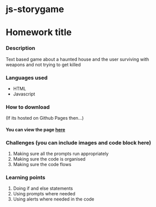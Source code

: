 # js-storygame
# Homework title
### Description
Text based game about a haunted house and the user surviving with weapons and not trying to get killed

### Languages used
* HTML
* Javascript

### How to download


(If its hosted on Github Pages then...)
#### You can view the page [here]()

### Challenges (you can include images and code block here)
1. Making sure all the prompts run appropriately
2. Making sure the code is organised
3. Making sure the code flows

### Learning points
1. Doing if and else statements
2. Using prompts where needed
3. Using alerts where needed in the code
